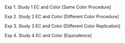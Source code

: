 Exp 1. Study 1 EC and Color [Same Color Procedure]

Exp 2. Study 2 EC and Color [Different Color Procedure]

Exp 3. Study 3 EC and Color [Different Color Replication]

Exp 4. Study 4 EC and Color [Equivalence]

